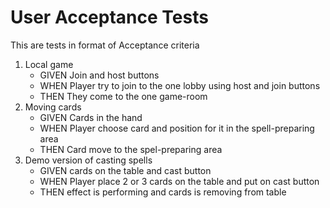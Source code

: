 # User Acceptance Tests
This are tests in format of Acceptance criteria
1. Local game		
	- GIVEN Join and host buttons
	- WHEN Player try to join to the one lobby using host and join buttons
	- THEN They come to the one game-room
2. Moving cards 
	- GIVEN Cards in the hand
	- WHEN Player choose card and position for it in the spell-preparing area
	- THEN Card move to the spel-preparing area
3. Demo version of casting spells
	- GIVEN cards on the table and cast button
	- WHEN Player place 2 or 3 cards on the table and put on cast button
	- THEN effect is performing and cards is removing from table
